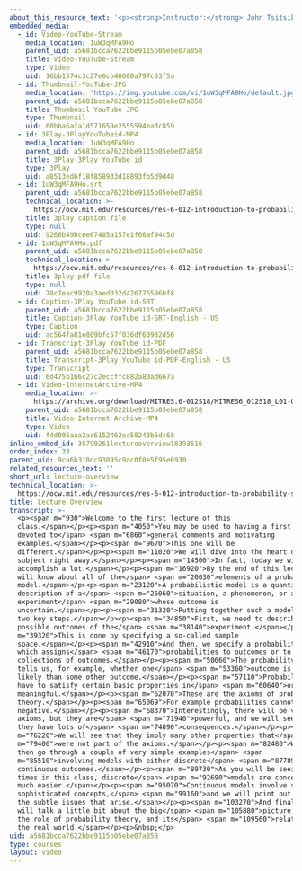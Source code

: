 ```yaml
---
about_this_resource_text: '<p><strong>Instructor:</strong> John Tsitsiklis</p>'
embedded_media:
  - id: Video-YouTube-Stream
    media_location: 1uW3qMFA9Ho
    parent_uid: a5681bcca7622bbe9115b05ebe07a858
    title: Video-YouTube-Stream
    type: Video
    uid: 16bb1574c3c27e6cb40600a797c53f5a
  - id: Thumbnail-YouTube-JPG
    media_location: 'https://img.youtube.com/vi/1uW3qMFA9Ho/default.jpg'
    parent_uid: a5681bcca7622bbe9115b05ebe07a858
    title: Thumbnail-YouTube-JPG
    type: Thumbnail
    uid: 60bba6afa1d571659e2555594ea3c859
  - id: 3Play-3PlayYouTubeid-MP4
    media_location: 1uW3qMFA9Ho
    parent_uid: a5681bcca7622bbe9115b05ebe07a858
    title: 3Play-3Play YouTube id
    type: 3Play
    uid: a8513ed6f18f858933d18893fb5d9d48
  - id: 1uW3qMFA9Ho.srt
    parent_uid: a5681bcca7622bbe9115b05ebe07a858
    technical_location: >-
      https://ocw.mit.edu/resources/res-6-012-introduction-to-probability-spring-2018/part-i-the-fundamentals/lecture-overview/1uW3qMFA9Ho.srt
    title: 3play caption file
    type: null
    uid: 9266b49bcee67485a157e1f66af94c5d
  - id: 1uW3qMFA9Ho.pdf
    parent_uid: a5681bcca7622bbe9115b05ebe07a858
    technical_location: >-
      https://ocw.mit.edu/resources/res-6-012-introduction-to-probability-spring-2018/part-i-the-fundamentals/lecture-overview/1uW3qMFA9Ho.pdf
    title: 3play pdf file
    type: null
    uid: 78c7eac9920a3aed032d426776596bf8
  - id: Caption-3Play YouTube id-SRT
    parent_uid: a5681bcca7622bbe9115b05ebe07a858
    title: Caption-3Play YouTube id-SRT-English - US
    type: Caption
    uid: ac564fa81e809bfc57f036df63982d56
  - id: Transcript-3Play YouTube id-PDF
    parent_uid: a5681bcca7622bbe9115b05ebe07a858
    title: Transcript-3Play YouTube id-PDF-English - US
    type: Transcript
    uid: 6d475b1b6c27c2eccffc882a80ad667a
  - id: Video-InternetArchive-MP4
    media_location: >-
      https://archive.org/download/MITRES.6-012S18/MITRES6_012S18_L01-01_300k.mp4
    parent_uid: a5681bcca7622bbe9115b05ebe07a858
    title: Video-Internet Archive-MP4
    type: Video
    uid: f4d095aaa2ac6152462ea58243b5dc68
inline_embed_id: 35790261lectureoverview18393516
order_index: 33
parent_uid: 9ca6b310dc93095c9ac0f0e5f95e6930
related_resources_text: ''
short_url: lecture-overview
technical_location: >-
  https://ocw.mit.edu/resources/res-6-012-introduction-to-probability-spring-2018/part-i-the-fundamentals/lecture-overview
title: Lecture Overview
transcript: >-
  <p><span m="930">Welcome to the first lecture of this
  class.</span></p><p><span m="4050">You may be used to having a first lecture
  devoted to</span> <span m="6860">general comments and motivating
  examples.</span></p><p><span m="9670">This one will be
  different.</span></p><p><span m="11020">We will dive into the heart of the
  subject right away.</span></p><p><span m="14500">In fact, today we will
  accomplish a lot.</span></p><p><span m="16920">By the end of this lecture, you
  will know about all of the</span> <span m="20030">elements of a probabilistic
  model.</span></p><p><span m="23120">A probabilistic model is a quantitative
  description of a</span> <span m="26060">situation, a phenomenon, or an
  experiment</span> <span m="29080">whose outcome is
  uncertain.</span></p><p><span m="31320">Putting together such a model involves
  two key steps.</span></p><p><span m="34850">First, we need to describe the
  possible outcomes of the</span> <span m="38140">experiment.</span></p><p><span
  m="39320">This is done by specifying a so-called sample
  space.</span></p><p><span m="42910">And then, we specify a probability law,
  which assigns</span> <span m="46170">probabilities to outcomes or to
  collections of outcomes.</span></p><p><span m="50060">The probability law
  tells us, for example, whether one</span> <span m="53360">outcome is much more
  likely than some other outcome.</span></p><p><span m="57110">Probabilities
  have to satisfy certain basic properties in</span> <span m="60640">order to be
  meaningful.</span></p><p><span m="62070">These are the axioms of probability
  theory.</span></p><p><span m="65069">For example probabilities cannot be
  negative.</span></p><p><span m="68370">Interestingly, there will be very few
  axioms, but they are</span> <span m="71940">powerful, and we will see that
  they have lots of</span> <span m="74890">consequences.</span></p><p><span
  m="76220">We will see that they imply many other properties that</span> <span
  m="79400">were not part of the axioms.</span></p><p><span m="82480">We will
  then go through a couple of very simple examples</span> <span
  m="85510">involving models with either discrete</span> <span m="87789">or
  continuous outcomes.</span></p><p><span m="89730">As you will be seeing many
  times in this class, discrete</span> <span m="92690">models are conceptually
  much easier.</span></p><p><span m="95070">Continuous models involve some more
  sophisticated concepts,</span> <span m="99160">and we will point out some of
  the subtle issues that arise.</span></p><p><span m="103270">And finally, we
  will talk a little bit about the big</span> <span m="105880">picture, about
  the role of probability theory, and its</span> <span m="109560">relation with
  the real world.</span></p><p>&nbsp;</p>
uid: a5681bcca7622bbe9115b05ebe07a858
type: courses
layout: video
---
```

